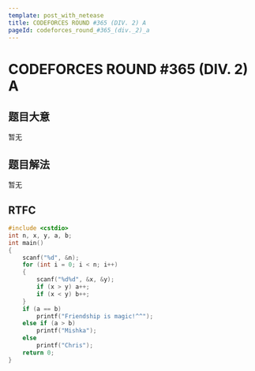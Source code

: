 ```yaml
---
template: post_with_netease
title: CODEFORCES ROUND #365 (DIV. 2) A
pageId: codeforces_round_#365_(div._2)_a
---
```


# CODEFORCES ROUND #365 (DIV. 2) A

## 题目大意
暂无

## 题目解法
暂无

## RTFC

```cpp
#include <cstdio>
int n, x, y, a, b;
int main()
{
    scanf("%d", &n);
    for (int i = 0; i < n; i++)
    {
        scanf("%d%d", &x, &y);
        if (x > y) a++;
        if (x < y) b++;
    }
    if (a == b)
        printf("Friendship is magic!^^");
    else if (a > b)
        printf("Mishka");
    else
        printf("Chris");
    return 0;
}
```
